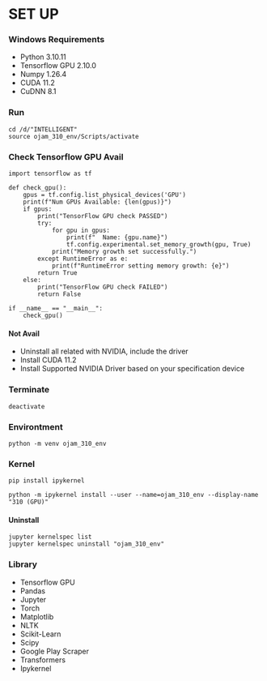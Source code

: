 # SET UP

### Windows Requirements
- Python 3.10.11
- Tensorflow GPU 2.10.0
- Numpy 1.26.4
- CUDA 11.2
- CuDNN 8.1

### Run
```
cd /d/"INTELLIGENT"
source ojam_310_env/Scripts/activate
```

### Check Tensorflow GPU Avail
```
import tensorflow as tf

def check_gpu():
    gpus = tf.config.list_physical_devices('GPU')
    print(f"Num GPUs Available: {len(gpus)}")
    if gpus:
        print("TensorFlow GPU check PASSED")
        try:
            for gpu in gpus:
                print(f"  Name: {gpu.name}")
                tf.config.experimental.set_memory_growth(gpu, True)
            print("Memory growth set successfully.")
        except RuntimeError as e:
            print(f"RuntimeError setting memory growth: {e}")
        return True
    else:
        print("TensorFlow GPU check FAILED")
        return False

if __name__ == "__main__":
    check_gpu()
```

#### Not Avail
- Uninstall all related with NVIDIA, include the driver
- Install CUDA 11.2
- Install Supported NVIDIA Driver based on your specification device

### Terminate
```
deactivate
```

### Environtment
```
python -m venv ojam_310_env
```

### Kernel
```
pip install ipykernel

python -m ipykernel install --user --name=ojam_310_env --display-name "310 (GPU)"
```

#### Uninstall
```
jupyter kernelspec list
jupyter kernelspec uninstall "ojam_310_env"
```

### Library
- Tensorflow GPU
- Pandas
- Jupyter
- Torch
- Matplotlib
- NLTK
- Scikit-Learn
- Scipy
- Google Play Scraper
- Transformers
- Ipykernel